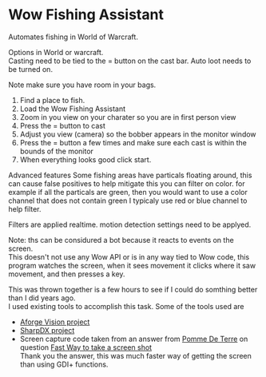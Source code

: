 # Wow Fishing Assistant
Automates fishing in World of Warcraft.

Options in World or warcraft.  
Casting need to be tied to the = button on the cast bar.
Auto loot needs to be turned on.

Note make sure you have room in your bags.

1. Find a place to fish.
2. Load the Wow Fishing Assistant
3. Zoom in you view on your charater so you are in first person view
4. Press the = button to cast
5. Adjust you view (camera) so the bobber appears in the monitor window
6. Press the = button a few times and make sure each cast is within the bounds of the monitor
7. When everything looks good click start.

Advanced features
Some fishing areas have particals floating around, this can cause false positives
to help mitigate this you can filter on color.
for example if all the particals are green,  then you would want to use a color channel that does not contain green
I typicaly use red or blue channel to help filter.

Filters are applied realtime.   motion detection settings need to be applyed.


Note: ths can be considured a bot because it reacts to events on the screen.  
This doesn't not use any Wow API or is in any way tied to Wow code,  this program watches the screen, when it sees movement it clicks where it saw movement, and then presses a key. 

This was thrown together is a few hours to see if I could do somthing better than I did years ago.  
I used existing tools to accomplish this task. Some of the tools used are

* [Aforge Vision project](https://github.com/andrewkirillov/AForge.NET)
* [SharpDX project](https://github.com/sharpdx/SharpDX)
* Screen capture code taken from an answer from [Pomme De Terre](https://stackoverflow.com/users/4342169/pomme-de-terre) on question [Fast Way to take a screen shot](https://stackoverflow.com/questions/6812068/c-sharp-which-is-the-fastest-way-to-take-a-screen-shot)  
Thank you the answer, this was much faster way of getting the screen than using GDI+ functions.
